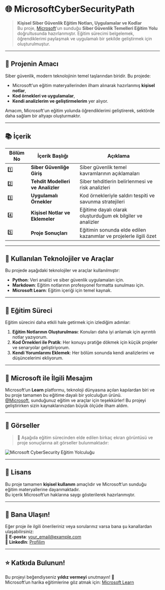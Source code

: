 # 🌐 MicrosoftCyberSecurityPath

> **Kişisel Siber Güvenlik Eğitim Notları, Uygulamalar ve Kodlar**  
> Bu proje, [Microsoft](https://github.com/microsoft)'un sunduğu **Siber Güvenlik Temelleri Eğitim Yolu** doğrultusunda hazırlanmıştır. Eğitim sürecimi belgelemek, öğrendiklerimi paylaşmak ve uygulamalı bir şekilde geliştirmek için oluşturulmuştur.

---

## 🧭 Projenin Amacı

Siber güvenlik, modern teknolojinin temel taşlarından biridir. Bu projede:  
- Microsoft'un eğitim materyallerinden ilham alınarak hazırlanmış **kişisel notlar**,  
- **Kod örnekleri ve uygulamalar**,  
- **Kendi analizlerim ve geliştirmelerim** yer alıyor.  

Amacım, Microsoft'un eğitim yolunda öğrendiklerimi geliştirerek, sektörde daha sağlam bir altyapı oluşturmaktır.

---

## 📚 İçerik

| Bölüm No | İçerik Başlığı                      | Açıklama                                                                                 |
|----------|-------------------------------------|-----------------------------------------------------------------------------------------|
| 1️⃣      | **Siber Güvenliğe Giriş**          | Siber güvenlik temel kavramlarının açıklamaları                                         |
| 2️⃣      | **Tehdit Modelleri ve Analizler**  | Siber tehditlerin belirlenmesi ve risk analizleri                                       |
| 3️⃣      | **Uygulamalı Örnekler**            | Kod örnekleriyle saldırı tespiti ve savunma stratejileri                                |
| 4️⃣      | **Kişisel Notlar ve Eklemeler**    | Eğitime dayalı olarak oluşturduğum ek bilgiler ve analizler                            |
| 5️⃣      | **Proje Sonuçları**                | Eğitimin sonunda elde edilen kazanımlar ve projelerle ilgili özet                      |

---

## 🚀 Kullanılan Teknolojiler ve Araçlar

Bu projede aşağıdaki teknolojiler ve araçlar kullanılmıştır:

- **Python**: Veri analizi ve siber güvenlik uygulamaları için.  
- **Markdown**: Eğitim notlarının profesyonel formatta sunulması için.  
- **Microsoft Learn**: Eğitim içeriği için temel kaynak.  

---

## 📖 Eğitim Süreci

Eğitim sürecini daha etkili hale getirmek için izlediğim adımlar:

1. **Eğitim Notlarının Oluşturulması**: Konuları daha iyi anlamak için ayrıntılı notlar yazıyorum.  
2. **Kod Örnekleri ile Pratik**: Her konuyu pratiğe dökmek için küçük projeler ve senaryolar geliştiriyorum.  
3. **Kendi Yorumlarımı Eklemek**: Her bölüm sonunda kendi analizlerimi ve düşüncelerimi ekliyorum.  

---

## 🎯 Microsoft ile İlgili Mesajım

Microsoft’un **Learn** platformu, teknoloji dünyasına açılan kapılardan biri ve bu proje tamamen bu eğitime dayalı bir yolculuğun ürünü.  
[@Microsoft](https://github.com/microsoft), sunduğunuz eğitim ve araçlar için teşekkürler! Bu projeyi geliştirirken sizin kaynaklarınızdan büyük ölçüde ilham aldım.

---

## 🎨 Görseller

> 📸 Aşağıda eğitim sürecinden elde edilen birkaç ekran görüntüsü ve proje sonuçlarına ait görseller bulunmaktadır:

![Microsoft CyberSecurity Eğitim Yolculuğu](https://via.placeholder.com/800x400.png?text=Microsoft+CyberSecurity+Path+Preview)  

---

## 📝 Lisans

Bu proje tamamen **kişisel kullanım** amaçlıdır ve Microsoft’un sunduğu eğitim materyallerine dayanmaktadır.  
Bu içerik Microsoft’un haklarına saygı gösterilerek hazırlanmıştır.

---

## 📢 Bana Ulaşın!

Eğer proje ile ilgili önerileriniz veya sorularınız varsa bana şu kanallardan ulaşabilirsiniz:  
📧 **E-posta**: your_email@example.com  
💼 **LinkedIn**: [Profilim](https://www.linkedin.com/in/piinartp)

---

## ⭐ Katkıda Bulunun!

Bu projeyi beğendiyseniz **yıldız vermeyi** unutmayın! 🌟  
Microsoft’un harika eğitimlerine göz atmak için: [Microsoft Learn](https://learn.microsoft.com/)
